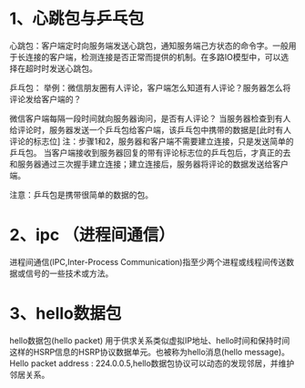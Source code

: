 # 1、心跳包与乒乓包
心跳包：客户端定时向服务端发送心跳包，通知服务端己方状态的命令字。一般用于长连接的客户端，检测连接是否正常而提供的机制。在多路IO模型中，可以选择在超时时发送心跳包。

乒乓包：
举例：微信朋友圈有人评论，客户端怎么知道有人评论？服务器怎么将评论发给客户端的？

微信客户端每隔一段时间就向服务器询问，是否有人评论？
当服务器检查到有人给评论时，服务器发送一个乒乓包给客户端，该乒乓包中携带的数据是[此时有人评论的标志位]
注：步骤1和2，服务器和客户端不需要建立连接，只是发送简单的乒乓包。
当客户端接收到服务器回复的带有评论标志位的乒乓包后，才真正的去和服务器通过三次握手建立连接；建立连接后，服务器将评论的数据发送给客户端。

注意：乒乓包是携带很简单的数据的包。

# 2、ipc （进程间通信）
进程间通信(IPC,Inter-Process Communication)指至少两个进程或线程间传送数据或信号的一些技术或方法。

# 3、hello数据包 
hello数据包(hello packet)
用于供求关系类似虚拟IP地址、hello时间和保持时间这样的HSRP信息的HSRP协议数据单元。也被称为hello消息(hello message)。
Hello packet address : 224.0.0.5,hello数据包协议可以动态的发现邻居，并维护邻居关系。









